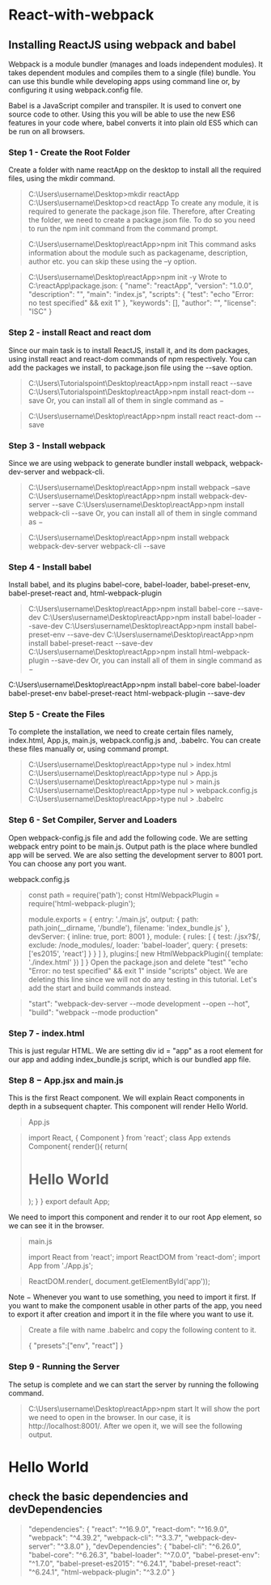 # React-with-webpack

## Installing ReactJS using webpack and babel

Webpack is a module bundler (manages and loads independent modules). It takes dependent modules and compiles them to a single (file) bundle. You can use this bundle while developing apps using command line or, by configuring it using webpack.config file.

Babel is a JavaScript compiler and transpiler. It is used to convert one source code to other. Using this you will be able to use the new ES6 features in your code where, babel converts it into plain old ES5 which can be run on all browsers.

### Step 1 - Create the Root Folder
Create a folder with name reactApp on the desktop to install all the required files, using the mkdir command.

> C:\Users\username\Desktop>mkdir reactApp
> C:\Users\username\Desktop>cd reactApp
To create any module, it is required to generate the package.json file. Therefore, after Creating the folder, we need to create a package.json file. To do so you need to run the npm init command from the command prompt.

> C:\Users\username\Desktop\reactApp>npm init
This command asks information about the module such as packagename, description, author etc. you can skip these using the –y option.

> C:\Users\username\Desktop\reactApp>npm init -y
Wrote to C:\reactApp\package.json:
> {
>    "name": "reactApp",
>    "version": "1.0.0",
>    "description": "",
>    "main": "index.js",
>    "scripts": {
>      "test": "echo \"Error: no test specified\" && exit 1"
>    },
>   "keywords": [],
>    "author": "",
>    "license": "ISC"
> }

### Step 2 - install React and react dom
Since our main task is to install ReactJS, install it, and its dom packages, using install react and react-dom commands of npm respectively. You can add the packages we install, to package.json file using the --save option.

> C:\Users\Tutorialspoint\Desktop\reactApp>npm install react --save
> C:\Users\Tutorialspoint\Desktop\reactApp>npm install react-dom --save
Or, you can install all of them in single command as −

> C:\Users\username\Desktop\reactApp>npm install react react-dom --save

### Step 3 - Install webpack

Since we are using webpack to generate bundler install webpack, webpack-dev-server and webpack-cli.

> C:\Users\username\Desktop\reactApp>npm install webpack –save
> C:\Users\username\Desktop\reactApp>npm install webpack-dev-server --save
> C:\Users\username\Desktop\reactApp>npm install webpack-cli --save
Or, you can install all of them in single command as −

> C:\Users\username\Desktop\reactApp>npm install webpack webpack-dev-server webpack-cli --save

### Step 4 - Install babel
Install babel, and its plugins babel-core, babel-loader, babel-preset-env, babel-preset-react and, html-webpack-plugin

> C:\Users\username\Desktop\reactApp>npm install babel-core --save-dev
> C:\Users\username\Desktop\reactApp>npm install babel-loader --save-dev
> C:\Users\username\Desktop\reactApp>npm install babel-preset-env --save-dev
> C:\Users\username\Desktop\reactApp>npm install babel-preset-react --save-dev
> C:\Users\username\Desktop\reactApp>npm install html-webpack-plugin --save-dev
Or, you can install all of them in single command as −

C:\Users\username\Desktop\reactApp>npm install babel-core babel-loader babel-preset-env 
   babel-preset-react html-webpack-plugin --save-dev

### Step 5 - Create the Files
To complete the installation, we need to create certain files namely, index.html, App.js, main.js, webpack.config.js and, .babelrc. You can create these files manually or, using command prompt.

> C:\Users\username\Desktop\reactApp>type nul > index.html
> C:\Users\username\Desktop\reactApp>type nul > App.js
> C:\Users\username\Desktop\reactApp>type nul > main.js
> C:\Users\username\Desktop\reactApp>type nul > webpack.config.js
> C:\Users\username\Desktop\reactApp>type nul > .babelrc

### Step 6 - Set Compiler, Server and Loaders
Open webpack-config.js file and add the following code. We are setting webpack entry point to be main.js. Output path is the place where bundled app will be served. We are also setting the development server to 8001 port. You can choose any port you want.

webpack.config.js

> const path = require('path');
> const HtmlWebpackPlugin = require('html-webpack-plugin');
> 
> module.exports = {
>    entry: './main.js',
>    output: {
>       path: path.join(__dirname, '/bundle'),
>       filename: 'index_bundle.js'
>    },
>    devServer: {
>       inline: true,
>       port: 8001
>    },
>    module: {
>       rules: [
>         {
>             test: /\.jsx?$/,
>             exclude: /node_modules/,
>             loader: 'babel-loader',
>             query: {
>                presets: ['es2015', 'react']
>             }
>          }
>       ]
>    },
>    plugins:[
>       new HtmlWebpackPlugin({
>          template: './index.html'
>       })
>    ]
> }
Open the package.json and delete "test" "echo \"Error: no test specified\" && exit 1" inside "scripts" object. We are deleting this line since we will not do any testing in this tutorial. Let's add the start and build commands instead.

> "start": "webpack-dev-server --mode development --open --hot",
> "build": "webpack --mode production"

### Step 7 - index.html
This is just regular HTML. We are setting div id = "app" as a root element for our app and adding index_bundle.js script, which is our bundled app file.

> <!DOCTYPE html>
> <html lang = "en">
>    <head>
>       <meta charset = "UTF-8">
>       <title>React App</title>
>    </head>
>    <body>
>       <div id = "app"></div>
>       <script src = 'index_bundle.js'></script>
>    </body>
> </html>

### Step 8 − App.jsx and main.js
This is the first React component. We will explain React components in depth in a subsequent chapter. This component will render Hello World.

> App.js

> import React, { Component } from 'react';
> class App extends Component{
>    render(){
>       return(
>          <div>
>             <h1>Hello World</h1>
>          </div>
>       );
>    }
> }
> export default App;

We need to import this component and render it to our root App element, so we can see it in the browser.

> main.js
> 
> import React from 'react';
> import ReactDOM from 'react-dom';
> import App from './App.js';

> ReactDOM.render(<App />, document.getElementById('app'));

Note − Whenever you want to use something, you need to import it first. If you want to make the component usable in other parts of the app, you need to export it after creation and import it in the file where you want to use it.

> Create a file with name .babelrc and copy the following content to it.
> 
> {
>    "presets":["env", "react"]
> }

### Step 9 - Running the Server
The setup is complete and we can start the server by running the following command.

> C:\Users\username\Desktop\reactApp>npm start
It will show the port we need to open in the browser. In our case, it is http://localhost:8001/. After we open it, we will see the following output.

# Hello World


## check the basic dependencies and devDependencies

> "dependencies": {
>     "react": "^16.9.0",
>     "react-dom": "^16.9.0",
>     "webpack": "^4.39.2",
>     "webpack-cli": "^3.3.7",
>     "webpack-dev-server": "^3.8.0"
>   },
>   "devDependencies": {
>     "babel-cli": "^6.26.0",
>     "babel-core": "^6.26.3",
>     "babel-loader": "^7.0.0",
>    "babel-preset-env": "^1.7.0",
>     "babel-preset-es2015": "^6.24.1",
>     "babel-preset-react": "^6.24.1",
>     "html-webpack-plugin": "^3.2.0"
>   }

